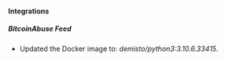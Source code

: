 #### Integrations
##### BitcoinAbuse Feed
- Updated the Docker image to: *demisto/python3:3.10.6.33415*.
